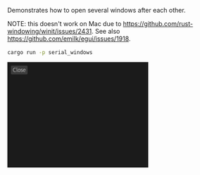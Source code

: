 Demonstrates how to open several windows after each other.

NOTE: this doesn't work on Mac due to <https://github.com/rust-windowing/winit/issues/2431>.
See also <https://github.com/emilk/egui/issues/1918>.

```sh
cargo run -p serial_windows
```

![](screenshot.png)
